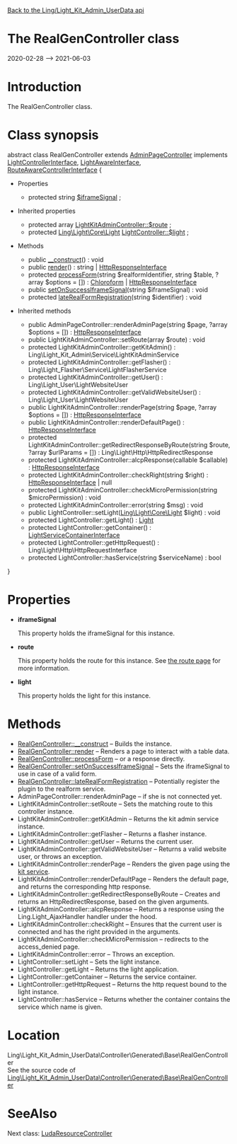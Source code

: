 [Back to the Ling/Light_Kit_Admin_UserData api](https://github.com/lingtalfi/Light_Kit_Admin_UserData/blob/master/doc/api/Ling/Light_Kit_Admin_UserData.md)



The RealGenController class
================
2020-02-28 --> 2021-06-03






Introduction
============

The RealGenController class.



Class synopsis
==============


abstract class <span class="pl-k">RealGenController</span> extends [AdminPageController](https://github.com/lingtalfi/Light_Kit_Admin/blob/master/doc/api/Ling/Light_Kit_Admin/Controller/AdminPageController.md) implements [LightControllerInterface](https://github.com/lingtalfi/Light/blob/master/doc/api/Ling/Light/Controller/LightControllerInterface.md), [LightAwareInterface](https://github.com/lingtalfi/Light/blob/master/doc/api/Ling/Light/Core/LightAwareInterface.md), [RouteAwareControllerInterface](https://github.com/lingtalfi/Light/blob/master/doc/api/Ling/Light/Controller/RouteAwareControllerInterface.md) {

- Properties
    - protected string [$iframeSignal](#property-iframeSignal) ;

- Inherited properties
    - protected array [LightKitAdminController::$route](#property-route) ;
    - protected [Ling\Light\Core\Light](https://github.com/lingtalfi/Light/blob/master/doc/api/Ling/Light/Core/Light.md) [LightController::$light](#property-light) ;

- Methods
    - public [__construct](https://github.com/lingtalfi/Light_Kit_Admin_UserData/blob/master/doc/api/Ling/Light_Kit_Admin_UserData/Controller/Generated/Base/RealGenController/__construct.md)() : void
    - public [render](https://github.com/lingtalfi/Light_Kit_Admin_UserData/blob/master/doc/api/Ling/Light_Kit_Admin_UserData/Controller/Generated/Base/RealGenController/render.md)() : string | [HttpResponseInterface](https://github.com/lingtalfi/Light/blob/master/doc/api/Ling/Light/Http/HttpResponseInterface.md)
    - protected [processForm](https://github.com/lingtalfi/Light_Kit_Admin_UserData/blob/master/doc/api/Ling/Light_Kit_Admin_UserData/Controller/Generated/Base/RealGenController/processForm.md)(string $realformIdentifier, string $table, ?array $options = []) : [Chloroform](https://github.com/lingtalfi/Chloroform/blob/master/doc/api/Ling/Chloroform/Form/Chloroform.md) | [HttpResponseInterface](https://github.com/lingtalfi/Light/blob/master/doc/api/Ling/Light/Http/HttpResponseInterface.md)
    - public [setOnSuccessIframeSignal](https://github.com/lingtalfi/Light_Kit_Admin_UserData/blob/master/doc/api/Ling/Light_Kit_Admin_UserData/Controller/Generated/Base/RealGenController/setOnSuccessIframeSignal.md)(string $iframeSignal) : void
    - protected [lateRealFormRegistration](https://github.com/lingtalfi/Light_Kit_Admin_UserData/blob/master/doc/api/Ling/Light_Kit_Admin_UserData/Controller/Generated/Base/RealGenController/lateRealFormRegistration.md)(string $identifier) : void

- Inherited methods
    - public AdminPageController::renderAdminPage(string $page, ?array $options = []) : [HttpResponseInterface](https://github.com/lingtalfi/Light/blob/master/doc/api/Ling/Light/Http/HttpResponseInterface.md)
    - public LightKitAdminController::setRoute(array $route) : void
    - protected LightKitAdminController::getKitAdmin() : Ling\Light_Kit_Admin\Service\LightKitAdminService
    - protected LightKitAdminController::getFlasher() : Ling\Light_Flasher\Service\LightFlasherService
    - protected LightKitAdminController::getUser() : Ling\Light_User\LightWebsiteUser
    - protected LightKitAdminController::getValidWebsiteUser() : Ling\Light_User\LightWebsiteUser
    - public LightKitAdminController::renderPage(string $page, ?array $options = []) : [HttpResponseInterface](https://github.com/lingtalfi/Light/blob/master/doc/api/Ling/Light/Http/HttpResponseInterface.md)
    - public LightKitAdminController::renderDefaultPage() : [HttpResponseInterface](https://github.com/lingtalfi/Light/blob/master/doc/api/Ling/Light/Http/HttpResponseInterface.md)
    - protected LightKitAdminController::getRedirectResponseByRoute(string $route, ?array $urlParams = []) : Ling\Light\Http\HttpRedirectResponse
    - protected LightKitAdminController::alcpResponse(callable $callable) : [HttpResponseInterface](https://github.com/lingtalfi/Light/blob/master/doc/api/Ling/Light/Http/HttpResponseInterface.md)
    - protected LightKitAdminController::checkRight(string $right) : [HttpResponseInterface](https://github.com/lingtalfi/Light/blob/master/doc/api/Ling/Light/Http/HttpResponseInterface.md) | null
    - protected LightKitAdminController::checkMicroPermission(string $microPermission) : void
    - protected LightKitAdminController::error(string $msg) : void
    - public LightController::setLight([Ling\Light\Core\Light](https://github.com/lingtalfi/Light/blob/master/doc/api/Ling/Light/Core/Light.md) $light) : void
    - protected LightController::getLight() : [Light](https://github.com/lingtalfi/Light/blob/master/doc/api/Ling/Light/Core/Light.md)
    - protected LightController::getContainer() : [LightServiceContainerInterface](https://github.com/lingtalfi/Light/blob/master/doc/api/Ling/Light/ServiceContainer/LightServiceContainerInterface.md)
    - protected LightController::getHttpRequest() : Ling\Light\Http\HttpRequestInterface
    - protected LightController::hasService(string $serviceName) : bool

}




Properties
=============

- <span id="property-iframeSignal"><b>iframeSignal</b></span>

    This property holds the iframeSignal for this instance.
    
    

- <span id="property-route"><b>route</b></span>

    This property holds the route for this instance.
    See [the route page](https://github.com/lingtalfi/Light/blob/master/doc/pages/route.md) for more information.
    
    

- <span id="property-light"><b>light</b></span>

    This property holds the light for this instance.
    
    



Methods
==============

- [RealGenController::__construct](https://github.com/lingtalfi/Light_Kit_Admin_UserData/blob/master/doc/api/Ling/Light_Kit_Admin_UserData/Controller/Generated/Base/RealGenController/__construct.md) &ndash; Builds the instance.
- [RealGenController::render](https://github.com/lingtalfi/Light_Kit_Admin_UserData/blob/master/doc/api/Ling/Light_Kit_Admin_UserData/Controller/Generated/Base/RealGenController/render.md) &ndash; Renders a page to interact with a table data.
- [RealGenController::processForm](https://github.com/lingtalfi/Light_Kit_Admin_UserData/blob/master/doc/api/Ling/Light_Kit_Admin_UserData/Controller/Generated/Base/RealGenController/processForm.md) &ndash; or a response directly.
- [RealGenController::setOnSuccessIframeSignal](https://github.com/lingtalfi/Light_Kit_Admin_UserData/blob/master/doc/api/Ling/Light_Kit_Admin_UserData/Controller/Generated/Base/RealGenController/setOnSuccessIframeSignal.md) &ndash; Sets the iframeSignal to use in case of a valid form.
- [RealGenController::lateRealFormRegistration](https://github.com/lingtalfi/Light_Kit_Admin_UserData/blob/master/doc/api/Ling/Light_Kit_Admin_UserData/Controller/Generated/Base/RealGenController/lateRealFormRegistration.md) &ndash; Potentially register the plugin to the realform service.
- AdminPageController::renderAdminPage &ndash; if she is not connected yet.
- LightKitAdminController::setRoute &ndash; Sets the matching route to this controller instance.
- LightKitAdminController::getKitAdmin &ndash; Returns the kit admin service instance.
- LightKitAdminController::getFlasher &ndash; Returns a flasher instance.
- LightKitAdminController::getUser &ndash; Returns the current user.
- LightKitAdminController::getValidWebsiteUser &ndash; Returns a valid website user, or throws an exception.
- LightKitAdminController::renderPage &ndash; Renders the given page using the [kit service](https://github.com/lingtalfi/Light_Kit).
- LightKitAdminController::renderDefaultPage &ndash; Renders the default page, and returns the corresponding http response.
- LightKitAdminController::getRedirectResponseByRoute &ndash; Creates and returns an HttpRedirectResponse, based on the given arguments.
- LightKitAdminController::alcpResponse &ndash; Returns a response using the Ling.Light_AjaxHandler handler under the hood.
- LightKitAdminController::checkRight &ndash; Ensures that the current user is connected and has the right provided in the arguments.
- LightKitAdminController::checkMicroPermission &ndash; redirects to the access_denied page.
- LightKitAdminController::error &ndash; Throws an exception.
- LightController::setLight &ndash; Sets the light instance.
- LightController::getLight &ndash; Returns the light application.
- LightController::getContainer &ndash; Returns the service container.
- LightController::getHttpRequest &ndash; Returns the http request bound to the light instance.
- LightController::hasService &ndash; Returns whether the container contains the service which name is given.





Location
=============
Ling\Light_Kit_Admin_UserData\Controller\Generated\Base\RealGenController<br>
See the source code of [Ling\Light_Kit_Admin_UserData\Controller\Generated\Base\RealGenController](https://github.com/lingtalfi/Light_Kit_Admin_UserData/blob/master/Controller/Generated/Base/RealGenController.php)



SeeAlso
==============
Next class: [LudaResourceController](https://github.com/lingtalfi/Light_Kit_Admin_UserData/blob/master/doc/api/Ling/Light_Kit_Admin_UserData/Controller/Generated/LudaResourceController.md)<br>
